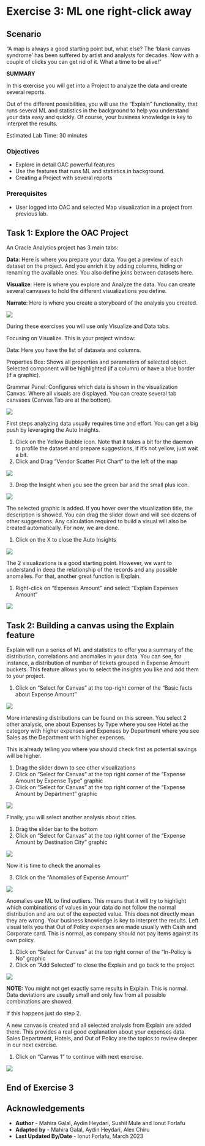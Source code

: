 # Exercise 3: ML one right-click away

## Scenario

“A map is always a good starting point but, what else? The ‘blank canvas syndrome’ has been suffered by artist and analysts for decades. Now with a couple of clicks you can get rid of it. What a time to be alive!”

__SUMMARY__

In this exercise you will get into a Project to analyze the data and create several reports.

Out of the different possibilities, you will use the “Explain” functionality, that runs several ML and statistics in the background to help you understand your data easy and quickly. Of course, your business knowledge is key to interpret the results.

Estimated Lab Time: 30 minutes

### Objectives

* Explore in detail OAC powerful features
* Use the features that runs ML and statistics in background.
* Creating a Project with several reports

### Prerequisites
* User logged into OAC and selected Map visualization in a project from previous lab.

## **Task 1**: Explore the OAC Project


An Oracle Analytics project has 3 main tabs:

**Data**: Here is where you prepare your data. You get a preview of each dataset on the project. And you enrich it by adding columns, hiding or renaming the available ones. You also define joins between datasets here.

**Visualize**: Here is where you explore and Analyze the data.
You can create several canvases to hold the different visualizations you define.

**Narrate**: Here is where you create a storyboard of the analysis you created.

![](images/1_home_page_project.png " ")

During these exercises you will use only Visualize and Data tabs.

Focusing on Visualize. This is your project window:

Data: Here you have the list of datasets and columns.

Properties Box: Shows all properties and parameters of selected object. Selected component will be highlighted (if a column) or have a blue border (if a graphic).

Grammar Panel: Configures which data is shown in the visualization
Canvas: Where all visuals are displayed. You can create several tab canvases (Canvas Tab are at the bottom).

![](images/2_canvas_properties.png " ")


First steps analyzing data usually requires time and effort. You can get a big push by leveraging the Auto Insights.
1. Click on the Yellow Bubble icon. Note that it takes a bit for the daemon to profile the dataset and prepare suggestions, if it’s not yellow, just wait a bit. 
2. Click and Drag “Vendor Scatter Plot Chart” to the left of the map

![](images/2_1_auto_insights.png " ")

3. Drop the Insight when you see the green bar and the small plus icon.

![](images/2_2_auto_insights.png " ")

The selected graphic is added. If you hover over the visualization title, the description is showed. You can drag the slider down and will see dozens of other suggestions. Any calculation required to build a visual will also be created automatically. For now, we are done. 

1. Click on the X to close the Auto Insights

![](images/2_3_auto_insights.png " ")

The 2 visualizations is a good starting point. However, we want to understand in deep the relationship of the records and any possible anomalies. For that, another great function is Explain.

1. Right-click on “Expenses Amount” and select “Explain Expenses Amount”

![](images/3_explain_feature.png " ")

## **Task 2**: Building a canvas using the **Explain** feature



Explain will run a series of ML and statistics to offer you a summary of the distribution, correlations and anomalies in your data.
You can see, for instance, a distribution of number of tickets grouped in Expense Amount buckets.
This feature allows you to select the insights you like and add them to your project.
1. Click on “Select for Canvas” at the top-right corner of the “Basic facts about Expense Amount”

![](images/4_select_for_canvas.png " ")


More interesting distributions can be found on this screen.
You select 2 other analysis, one about Expenses by Type where you see Hotel as the category with higher expenses and
Expenses by Department where you see Sales as the Department with higher expenses.

This is already telling you where you should check first as potential savings will be higher.
1. Drag the slider down to see other visualizations
2. Click on “Select for Canvas” at the top right corner of the “Expense Amount by Expense Type” graphic
3. Click on “Select for Canvas” at the top right corner of the “Expense Amount by Department” graphic

![](images/5_scroll_select.png " ")


Finally, you will select another analysis about cities.
1. Drag the slider bar to the bottom
2. Click on “Select for Canvas” at the top right corner of the “Expense Amount by Destination City” graphic

![](images/5a_select_destination_city.png " ")

Now it is time to check the anomalies

3. Click on the “Anomalies of Expense Amount”

![](images/6_anomoly_expense.png " ")

Anomalies use ML to find outliers. This means that it will try to highlight which combinations of values in your data do not follow the normal distribution and are out of the expected value.
This does not directly mean they are wrong. Your business knowledge is key to interpret the results.
Left visual tells you that Out of Policy expenses are made usually with Cash and Corporate card. This is normal, as company should not pay items against its own policy.
1. Click on “Select for Canvas” at the top right corner of the “In-Policy is No” graphic
2. Click on “Add Selected” to close the Explain and go back to the project.

![](images/7_Add_Selected.png " ")


**NOTE:** You might not get exactly same results in Explain. This is normal. Data deviations are usually small and only few from all possible combinations are showed. 

If this happens just do step 2.


A new canvas is created and all selected analysis from Explain are added there.
This provides a real good explanation about your expenses data.
Sales Department, Hotels, and Out of Policy are the topics to review deeper in our next exercise.
1. Click on “Canvas 1” to continue with next exercise.

![](images/8_select_canvas.png " ")

## End of Exercise 3

## Acknowledgements

- **Author** - Mahira Galal, Aydin Heydari, Sushil Mule and Ionut Forlafu
- **Adapted by** -  Mahira Galal, Aydin Heydari, Alex Chiru
- **Last Updated By/Date** - Ionut Forlafu, March 2023